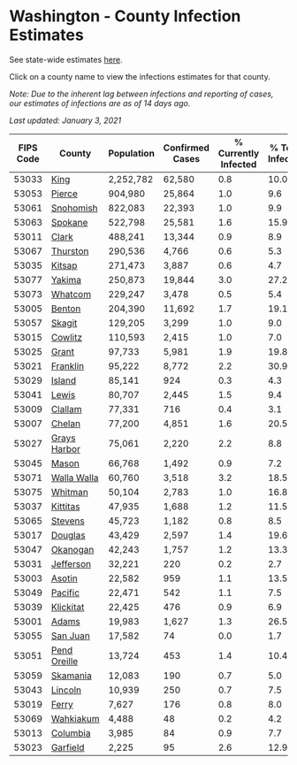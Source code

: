 # Washington - County Infection Estimates

See state-wide estimates [here](/infections/us-wa).

Click on a county name to view the infections estimates for that county.

*Note: Due to the inherent lag between infections and reporting of cases, our estimates of infections are as of 14 days ago.*

*Last updated: January 3, 2021*

|   FIPS Code |                       County |   Population |   Confirmed Cases |   % Currently Infected |   % Total Infected |
|-------------|------------------------------|--------------|-------------------|------------------------|--------------------|
|       53033 |                 [King](king) |    2,252,782 |            62,580 |                    0.8 |               10.0 |
|       53053 |             [Pierce](pierce) |      904,980 |            25,864 |                    1.0 |                9.6 |
|       53061 |       [Snohomish](snohomish) |      822,083 |            22,393 |                    1.0 |                9.9 |
|       53063 |           [Spokane](spokane) |      522,798 |            25,581 |                    1.6 |               15.9 |
|       53011 |               [Clark](clark) |      488,241 |            13,344 |                    0.9 |                8.9 |
|       53067 |         [Thurston](thurston) |      290,536 |             4,766 |                    0.6 |                5.3 |
|       53035 |             [Kitsap](kitsap) |      271,473 |             3,887 |                    0.6 |                4.7 |
|       53077 |             [Yakima](yakima) |      250,873 |            19,844 |                    3.0 |               27.2 |
|       53073 |           [Whatcom](whatcom) |      229,247 |             3,478 |                    0.5 |                5.4 |
|       53005 |             [Benton](benton) |      204,390 |            11,692 |                    1.7 |               19.1 |
|       53057 |             [Skagit](skagit) |      129,205 |             3,299 |                    1.0 |                9.0 |
|       53015 |           [Cowlitz](cowlitz) |      110,593 |             2,415 |                    1.0 |                7.0 |
|       53025 |               [Grant](grant) |       97,733 |             5,981 |                    1.9 |               19.8 |
|       53021 |         [Franklin](franklin) |       95,222 |             8,772 |                    2.2 |               30.9 |
|       53029 |             [Island](island) |       85,141 |               924 |                    0.3 |                4.3 |
|       53041 |               [Lewis](lewis) |       80,707 |             2,445 |                    1.5 |                9.4 |
|       53009 |           [Clallam](clallam) |       77,331 |               716 |                    0.4 |                3.1 |
|       53007 |             [Chelan](chelan) |       77,200 |             4,851 |                    1.6 |               20.5 |
|       53027 | [Grays Harbor](grays-harbor) |       75,061 |             2,220 |                    2.2 |                8.8 |
|       53045 |               [Mason](mason) |       66,768 |             1,492 |                    0.9 |                7.2 |
|       53071 |   [Walla Walla](walla-walla) |       60,760 |             3,518 |                    3.2 |               18.5 |
|       53075 |           [Whitman](whitman) |       50,104 |             2,783 |                    1.0 |               16.8 |
|       53037 |         [Kittitas](kittitas) |       47,935 |             1,688 |                    1.2 |               11.5 |
|       53065 |           [Stevens](stevens) |       45,723 |             1,182 |                    0.8 |                8.5 |
|       53017 |           [Douglas](douglas) |       43,429 |             2,597 |                    1.4 |               19.6 |
|       53047 |         [Okanogan](okanogan) |       42,243 |             1,757 |                    1.2 |               13.3 |
|       53031 |       [Jefferson](jefferson) |       32,221 |               220 |                    0.2 |                2.7 |
|       53003 |             [Asotin](asotin) |       22,582 |               959 |                    1.1 |               13.5 |
|       53049 |           [Pacific](pacific) |       22,471 |               542 |                    1.1 |                7.5 |
|       53039 |       [Klickitat](klickitat) |       22,425 |               476 |                    0.9 |                6.9 |
|       53001 |               [Adams](adams) |       19,983 |             1,627 |                    1.3 |               26.5 |
|       53055 |         [San Juan](san-juan) |       17,582 |                74 |                    0.0 |                1.7 |
|       53051 | [Pend Oreille](pend-oreille) |       13,724 |               453 |                    1.4 |               10.4 |
|       53059 |         [Skamania](skamania) |       12,083 |               190 |                    0.7 |                5.0 |
|       53043 |           [Lincoln](lincoln) |       10,939 |               250 |                    0.7 |                7.5 |
|       53019 |               [Ferry](ferry) |        7,627 |               176 |                    0.8 |                8.0 |
|       53069 |       [Wahkiakum](wahkiakum) |        4,488 |                48 |                    0.2 |                4.2 |
|       53013 |         [Columbia](columbia) |        3,985 |                84 |                    0.9 |                7.7 |
|       53023 |         [Garfield](garfield) |        2,225 |                95 |                    2.6 |               12.9 |